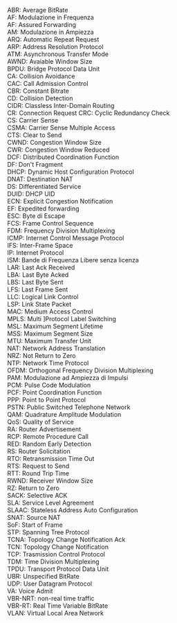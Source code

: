 ABR: Average BitRate  
AF: Modulazione in Frequenza  
AF: Assured Forwarding  
AM: Modulazione in Ampiezza  
ARQ: Automatic Repeat Request  
ARP: Address Resolution Protocol  
ATM: Asynchronous Transfer Mode  
AWND: Avaiable Window Size  
BPDU: Bridge Protocol Data Unit  
CA: Collision Avoidance  
CAC: Call Admission Control  
CBR: Constant Bitrate  
CD: Collision Detection  
CIDR: Classless Inter-Domain Routing  
CR: Connection Request
CRC: Cyclic Redundancy Check  
CS: Carrier Sense  
CSMA: Carrier Sense Multiple Access  
CTS: Clear to Send  
CWND: Congestion Window Size  
CWR: Congestion Window Reduced  
DCF: Distributed Coordination Function  
DF: Don't Fragment  
DHCP: Dynamic Host Configuration Protocol  
DNAT: Destination NAT  
DS: Differentiated Service  
DUID: DHCP UID  
ECN: Explicit Congestion Notification  
EF: Expedited forwarding  
ESC: Byte di Escape  
FCS: Frame Control Sequence  
FDM: Frequency Division Multiplexing  
ICMP: Internet Control Message Protocol  
IFS: Inter-Frame Space  
IP: Internet Protocol  
ISM: Bande di Frequenza Libere senza licenza  
LAR: Last Ack Received  
LBA: Last Byte Acked  
LBS: Last Byte Sent  
LFS: Last Frame Sent  
LLC: Logical Link Control  
LSP: Link State Packet  
MAC: Medium Access Control  
MPLS: Multi ]Protocol Label Switching  
MSL: Maximum Segment Lifetime  
MSS: Maximum Segment Size  
MTU: Maximum Transfer Unit  
NAT: Network Address Translation  
NRZ: Not Return to Zero  
NTP: Network Time Protocol  
OFDM: Orthogonal Frequency Division Multiplexing  
PAM: Modulazione ad Ampiezza di Impulsi  
PCM: Pulse Code Modulation  
PCF: Point Coordination Function  
PPP: Point to Point Protocol  
PSTN: Public Switched Telephone Network  
QAM: Quadrature Amplitude Modulation  
QoS: Quality of Service  
RA: Router Advertisement  
RCP: Remote Procedure Call  
RED: Random Early Detection  
RS: Router Solicitation  
RTO: Retransmission Time Out  
RTS: Request to Send  
RTT: Round Trip Time  
RWND: Receiver Window Size  
RZ: Return to Zero  
SACK: Selective ACK  
SLA: Service Level Agreement  
SLAAC: Stateless Address Auto Configuration  
SNAT: Source NAT  
SoF: Start of Frame  
STP: Spanning Tree Protocol  
TCNA: Topology Change Notification Ack  
TCN: Topology Change Notification  
TCP: Trasmission Control Protocol  
TDM: Time Division Multiplexing  
TPDU: Transport Protocol Data Unit  
UBR: Unspecified BitRate  
UDP: User Datagram Protocol  
VA: Voice Admit  
VBR-NRT: non-real time traffic  
VBR-RT: Real Time Variable BitRate  
VLAN: Virtual Local Area Network  